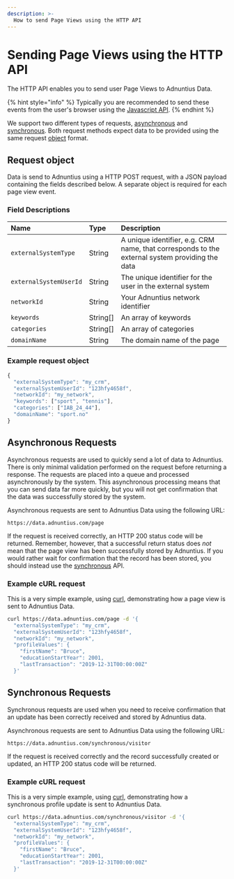 ```yaml
---
description: >-
  How to send Page Views using the HTTP API
---
```


# Sending Page Views using the HTTP API

The HTTP API enables you to send user Page Views to Adnuntius Data.

{% hint style="info" %}
Typically you are recommended to send these events from the user's browser using the [Javascript API](javascript.md).
{% endhint %}

We support two different types of requests, [asynchronous](http.md#asynchronous-requests) and [synchronous](http.md#synchronous-requests). Both request methods expect data to be provided using the same request [object](http.md#request-object) format.

## Request object

Data is send to Adnuntius using a HTTP POST request, with a JSON payload containing the fields described below. A separate object is required for each page view event.

### Field Descriptions

| Name | Type | Description |
| :--- | :--- | :--- |
| `externalSystemType` | String | A unique identifier, e.g. CRM name, that corresponds to the external system providing the data |
| `externalSystemUserId` | String | The unique identifier for the user in the external system |
| `networkId` | String | Your Adnuntius network identifier |
| `keywords` | String[] | An array of keywords |
| `categories` | String[] | An array of categories |
| `domainName` | String | The domain name of the page |

### Example request object

```javascript
{
  "externalSystemType": "my_crm",
  "externalSystemUserId": "123hfy4658f",
  "networkId": "my_network",
  "keywords": ["sport", "tennis"],
  "categories": ["IAB_24_44"],
  "domainName": "sport.no"
}
```

## Asynchronous Requests

Asynchronous requests are used to quickly send a lot of data to Adnuntius. There is only minimal validation performed on the request before returning a response. The requests are placed into a queue and processed asynchronously by the system. This asynchronous processing means that you can send data far more quickly, but you will not get confirmation that the data was successfully stored by the system.

Asynchronous requests are sent to Adnuntius Data using the following URL:

`https://data.adnuntius.com/page`

If the request is received correctly, an HTTP 200 status code will be returned. Remember, however, that a successful return status does _not_ mean that the page view has been successfully stored by Adnuntius. If you would rather wait for confirmation that the record has been stored, you should instead use the [synchronous](http.md#synchronous-requests) API.

### Example cURL request

This is a very simple example, using [curl](https://curl.haxx.se), demonstrating how a page view is sent to Adnuntius Data.

```bash
curl https://data.adnuntius.com/page -d '{
  "externalSystemType": "my_crm",
  "externalSystemUserId": "123hfy4658f",
  "networkId": "my_network",
  "profileValues": {
    "firstName": "Bruce",
    "educationStartYear": 2001,
    "lastTransaction": "2019-12-31T00:00:00Z"
  }'
```

## Synchronous Requests

Synchronous requests are used when you need to receive confirmation that an update has been correctly received and stored by Adnuntius data.

Asynchronous requests are sent to Adnuntius Data using the following URL:

`https://data.adnuntius.com/synchronous/visitor`

If the request is received correctly and the record successfully created or updated, an HTTP 200 status code will be returned.

### Example cURL request

This is a very simple example, using [curl](https://curl.haxx.se), demonstrating how a synchronous profile update is sent to Adnuntius Data.

```bash
curl https://data.adnuntius.com/synchronous/visitor -d '{
  "externalSystemType": "my_crm",
  "externalSystemUserId": "123hfy4658f",
  "networkId": "my_network",
  "profileValues": {
    "firstName": "Bruce",
    "educationStartYear": 2001,
    "lastTransaction": "2019-12-31T00:00:00Z"
  }'
```
